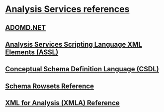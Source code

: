 # [Analysis Services references](index.yml)

## [ADOMD.NET](adomd/developing-with-adomd-net.md)
## [Analysis Services Scripting Language XML Elements (ASSL)](assl/analysis-services-scripting-language-xml-elements-assl.md)
## [Conceptual Schema Definition Language (CSDL)](csdl/csdl-annotations-for-business-intelligence-csdlbi.md)
## [Schema Rowsets Reference](schema-rowsets/analysis-services-schema-rowsets.md)
## [XML for Analysis (XMLA) Reference](xmla/xml-for-analysis-xmla-reference.md)

